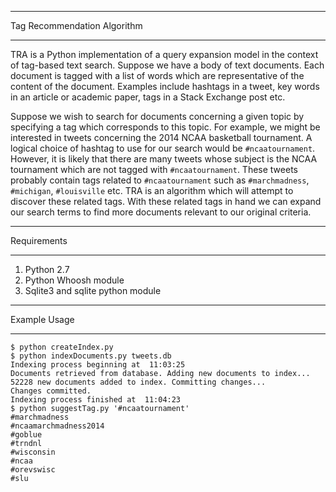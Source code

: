 _______________________________________________
Tag Recommendation Algorithm
_______________________________________________
TRA is a Python implementation of a query expansion model in the context of tag-based text search.
Suppose we have a body of text documents. Each document is tagged with a list of words which are
representative of the content of the document. Examples include hashtags in a tweet, key words in an
article or academic paper, tags in a Stack Exchange post etc.

Suppose we wish to search for documents concerning a given topic by specifying a tag which
corresponds to this topic. For example, we might be interested in tweets concerning the 2014 NCAA
basketball tournament. A logical choice of hashtag to use for our search would be `#ncaatournament`.
However, it is likely that there are many tweets whose subject is the NCAA tournament which are not
tagged with `#ncaatournament`. These tweets probably contain tags related to `#ncaatournament` such as
`#marchmadness`, `#michigan`, `#louisville` etc. TRA is an algorithm which will attempt to discover these
related tags. With these related tags in hand we can expand our search terms to find more documents
relevant to our original criteria.

_______________________________________________
Requirements
_______________________________________________

1. Python 2.7
2. Python Whoosh module
3. Sqlite3 and sqlite python module

_______________________________________________
Example Usage
_______________________________________________

```
$ python createIndex.py
$ python indexDocuments.py tweets.db
Indexing process beginning at  11:03:25
Documents retrieved from database. Adding new documents to index...
52228 new documents added to index. Committing changes...
Changes committed.
Indexing process finished at  11:04:23
$ python suggestTag.py '#ncaatournament'
#marchmadness
#ncaamarchmadness2014
#goblue
#trndnl
#wisconsin
#ncaa
#orevswisc
#slu
```

